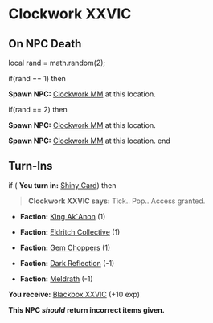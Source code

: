 # Clockwork XXVIC
## On NPC Death

local rand = math.random(2);

if(rand == 1) then


**Spawn NPC:**  [Clockwork MM](/npc/55392) at this location.

if(rand == 2) then


**Spawn NPC:**  [Clockwork MM](/npc/55392) at this location.


**Spawn NPC:**  [Clockwork MM](/npc/55392) at this location.
end

## Turn-Ins



if ( **You turn in:** [Shiny Card](/item/13844)) then


>**Clockwork XXVIC says:** Tick.. Pop.. Access granted.





* __Faction:__ [King Ak`Anon](/faction/333) (1)


* __Faction:__ [Eldritch Collective](/faction/245) (1)


* __Faction:__ [Gem Choppers](/faction/255) (1)


* __Faction:__ [Dark Reflection](/faction/238) (-1)


* __Faction:__ [Meldrath](/faction/287) (-1)


 **You receive:**  [Blackbox XXVIC](/item/13211) (+10 exp)

**This NPC *should* return incorrect items given.**
